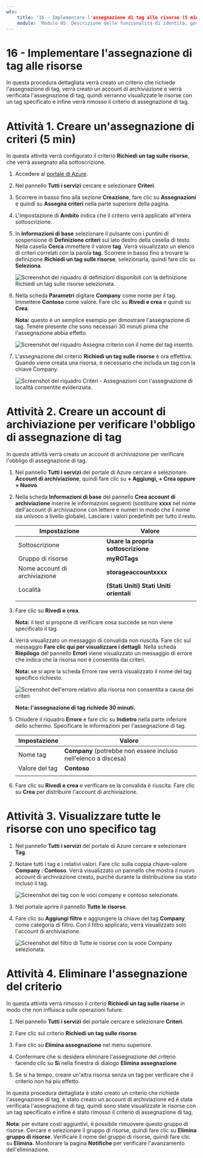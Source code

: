```yaml
---
wts:
    title: '16 - Implementare l'assegnazione di tag alle risorse (5 min)'
    module: 'Modulo 05: Descrizione delle funzionalità di identità, governance, privacy e conformità'
---
```

# 16 - Implementare l'assegnazione di tag alle risorse

In questa procedura dettagliata verrà creato un criterio che richiede l'assegnazione di tag, verrà creato un account di archiviazione e verrà verificata l'assegnazione di tag, quindi verranno visualizzate le risorse con un tag specificato e infine verrà rimosso il criterio di assegnazione di tag.

# Attività 1. Creare un'assegnazione di criteri (5 min)

In questa attività verrà configurato il criterio **Richiedi un tag sulle risorse**, che verrà assegnato alla sottoscrizione. 

1. Accedere al [portale di Azure](https://portal.azure.com).

2. Nel pannello **Tutti i servizi** cercare e selezionare **Criteri**.

3. Scorrere in basso fino alla sezione **Creazione**, fare clic su **Assegnazioni** e quindi su **Assegna criteri** nella parte superiore della pagina.

4. L'impostazione di **Ambito** indica che il criterio verrà applicato all'intera sottoscrizione. 

5. In **Informazioni di base** selezionare il pulsante con i puntini di sospensione di **Definizione criteri** sul lato destro della casella di testo. Nella casella **Cerca** immettere il valore **tag**. Verrà visualizzato un elenco di criteri correlati con la parola **tag**. Scorrere in basso fino a trovare la definizione **Richiedi un tag sulle risorse**, selezionarla, quindi fare clic su **Seleziona**.

   ![Screenshot del riquadro di definizioni disponibili con la definizione Richiedi un tag sulle risorse selezionata.](../images/1701.png)

6. Nella scheda **Parametri** digitare **Company** come nome per il tag. Immettere **Contoso** come valore. Fare clic su **Rivedi e crea** e quindi su **Crea**.

    **Nota:** questo è un semplice esempio per dimostrare l'assegnazione di tag. Tenere presente che sono necessari 30 minuti prima che l'assegnazione abbia effetto. 

    ![Screenshot del riquadro Assegna criterio con il nome del tag inserito.](../images/1702.png)

7. L'assegnazione del criterio **Richiedi un tag sulle risorse** è ora effettiva. Quando viene creata una risorsa, è necessario che includa un tag con la chiave Company.

   ![Screenshot del riquadro Criteri - Assegnazioni con l'assegnazione di località consentite evidenziata.](../images/1703.png)

# Attività 2. Creare un account di archiviazione per verificare l'obbligo di assegnazione di tag

In questa attività verrà creato un account di archiviazione per verificare l'obbligo di assegnazione di tag. 

1. Nel pannello **Tutti i servizi** del portale di Azure cercare e selezionare **Account di archiviazione**, quindi fare clic su **+ Aggiungi, + Crea oppure + Nuovo**.

2. Nella scheda **Informazioni di base** del pannello **Crea account di archiviazione** inserire le informazioni seguenti (sostituire **xxxx** nel nome dell'account di archiviazione con lettere e numeri in modo che il nome sia univoco a livello globale). Lasciare i valori predefiniti per tutto il resto.

    | Impostazione | Valore | 
    | --- | --- |
    | Sottoscrizione | **Usare la propria sottoscrizione** |
    | Gruppo di risorse | **myRGTags**  |
    | Nome account di archiviazione | **storageaccountxxxx** |
    | Località | **(Stati Uniti) Stati Uniti orientali** |
    | | |

3. Fare clic su **Rivedi e crea**. 

    **Nota:** il test si propone di verificare cosa succede se non viene specificato il tag. 

4. Verrà visualizzato un messaggio di convalida non riuscita. Fare clic sul messaggio **Fare clic qui per visualizzare i dettagli**. Nella scheda **Riepilogo** del pannello **Errori** viene visualizzato un messaggio di errore che indica che la risorsa non è consentita dai criteri.

    **Nota:** se si apre la scheda Errore raw verrà visualizzato il nome del tag specifico richiesto. 

    ![Screenshot dell'errore relativo alla risorsa non consentita a causa dei criteri](../images/1704.png)

    **Nota: l'assegnazione di tag richiede 30 minuti.** 

5. Chiudere il riquadro **Errore** e fare clic su **Indietro** nella parte inferiore dello schermo. Specificare le informazioni per l'assegnazione di tag. 

    | Impostazione | Valore | 
    | --- | --- |
    | Nome tag | **Company** (potrebbe non essere incluso nell'elenco a discesa) |
    | Valore del tag | **Contoso** |
    | | |

6. Fare clic su **Rivedi e crea** e verificare se la convalida è riuscita. Fare clic su **Crea** per distribuire l'account di archiviazione. 

# Attività 3. Visualizzare tutte le risorse con uno specifico tag

1. Nel pannello **Tutti i servizi** del portale di Azure cercare e selezionare **Tag**.

2. Notare tutti i tag e i relativi valori. Fare clic sulla coppia chiave-valore **Company : Contoso**. Verrà visualizzato un pannello che mostra il nuovo account di archiviazione creato, purché durante la distribuzione sia stato incluso il tag. 

   ![Screenshot dei tag con le voci company e contoso selezionate.](../images/1705.png)

3. Nel portale aprire il pannello **Tutte le risorse**.

4. Fare clic su **Aggiungi filtro** e aggiungere la chiave del tag **Company** come categoria di filtro. Con il filtro applicato, verrà visualizzato solo l'account di archiviazione.

    ![Screenshot del filtro di Tutte le risorse con la voce Company selezionata.](../images/1706.png)

# Attività 4. Eliminare l'assegnazione del criterio

In questa attività verrà rimosso il criterio **Richiedi un tag sulle risorse** in modo che non influisca sulle operazioni future. 

1. Nel pannello **Tutti i servizi** del portale cercare e selezionare **Criteri**.

2. Fare clic sul criterio **Richiedi un tag sulle risorse**.

3. Fare clic su **Elimina assegnazione** nel menu superiore.

4. Confermare che si desidera eliminare l'assegnazione del criterio facendo clic su **Sì** nella finestra di dialogo **Elimina assegnazione**

5. Se si ha tempo, creare un'altra risorsa senza un tag per verificare che il criterio non ha più effetto.

In questa procedura dettagliata è stato creato un criterio che richiede l'assegnazione di tag, è stato creato un account di archiviazione ed è stata verificata l'assegnazione di tag, quindi sono state visualizzate le risorse con un tag specificato e infine è stato rimosso il criterio di assegnazione di tag.


**Nota**: per evitare costi aggiuntivi, è possibile rimuovere questo gruppo di risorse. Cercare e selezionare il gruppo di risorse, quindi fare clic su **Elimina gruppo di risorse**. Verificare il nome del gruppo di risorse, quindi fare clic su **Elimina**. Monitorare la pagina **Notifiche** per verificare l'avanzamento dell'eliminazione.
